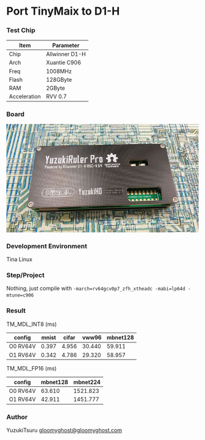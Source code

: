 # Port TinyMaix to D1-H

### Test Chip

| Item         | Parameter      |
| ------------ | -------------- |
| Chip         | Allwinner D1-H |
| Arch         | Xuantie C906   |
| Freq         | 1008MHz        |
| Flash        | 128GByte       |
| RAM          | 2GByte         |
| Acceleration | RVV 0.7        |

### Board

![d1-h](assets/d1-h.jpg)


### Development Environment
Tina Linux 

### Step/Project
Nothing, just compile with `-march=rv64gcv0p7_zfh_xtheadc -mabi=lp64d -mtune=c906`

### Result

TM_MDL_INT8 (ms)

| config | mnist | cifar | vww96  | mbnet128 |
| ------ | ----- | ----- | ------ | -------- |
| O0 RV64V | 0.397 | 4.956 | 30.440 | 59.911   |
| O1 RV64V | 0.342 | 4.786 | 29.320 | 58.957   |

TM_MDL_FP16 (ms)

| config | mbnet128 | mbnet224 |
| ------ | -------- | -------- |
| O0 RV64V | 63.610   | 1521.823 |
| O1 RV64V | 42.911   | 1451.777 |


### Author
YuzukiTsuru <gloomyghost@gloomyghost.com>
